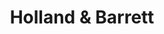 ---
title: "Holland & Barrett"
url: /gillingham/holland-and-barrett-high-street/
shop: health food
---